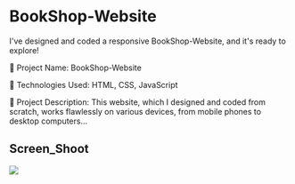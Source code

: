  
<h1> BookShop-Website </h1>

I've designed and coded a responsive BookShop-Website, and it's ready to explore!

🔸 Project Name: BookShop-Website

🔸 Technologies Used: HTML, CSS, JavaScript

🔸 Project Description: This website, which I designed and coded from scratch, works flawlessly on various devices, from mobile phones to desktop computers...

<h2>Screen_Shoot</h2>

![](screen_bookshop-website.gif)